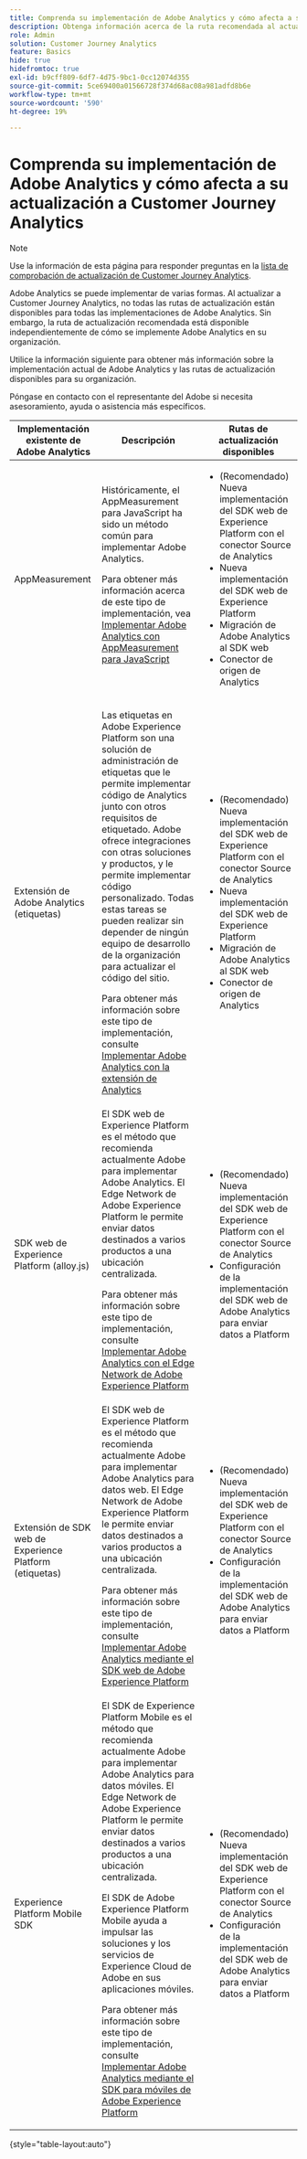 ```yaml
---
title: Comprenda su implementación de Adobe Analytics y cómo afecta a su actualización a Customer Journey Analytics
description: Obtenga información acerca de la ruta recomendada al actualizar de Adobe Analytics a Customer Journey Analytics
role: Admin
solution: Customer Journey Analytics
feature: Basics
hide: true
hidefromtoc: true
exl-id: b9cff809-6df7-4d75-9bc1-0cc12074d355
source-git-commit: 5ce69400a01566728f374d68ac08a981adfd8b6e
workflow-type: tm+mt
source-wordcount: '590'
ht-degree: 19%

---
```


# Comprenda su implementación de Adobe Analytics y cómo afecta a su actualización a Customer Journey Analytics

>[!NOTE]
> 
>Use la información de esta página para responder preguntas en la [lista de comprobación de actualización de Customer Journey Analytics](https://gigazelle.github.io/cja-ttv/).

Adobe Analytics se puede implementar de varias formas. Al actualizar a Customer Journey Analytics, no todas las rutas de actualización están disponibles para todas las implementaciones de Adobe Analytics. Sin embargo, la ruta de actualización recomendada está disponible independientemente de cómo se implemente Adobe Analytics en su organización.

Utilice la información siguiente para obtener más información sobre la implementación actual de Adobe Analytics y las rutas de actualización disponibles para su organización.

Póngase en contacto con el representante del Adobe si necesita asesoramiento, ayuda o asistencia más específicos.

| Implementación existente de Adobe Analytics | Descripción | Rutas de actualización disponibles |
|---------|----------|----------|
| AppMeasurement | Históricamente, el AppMeasurement para JavaScript ha sido un método común para implementar Adobe Analytics.<p>Para obtener más información acerca de este tipo de implementación, vea [Implementar Adobe Analytics con AppMeasurement para JavaScript](https://experienceleague.adobe.com/en/docs/analytics/implementation/js/overview)</p> | <ul><li>(Recomendado) Nueva implementación del SDK web de Experience Platform con el conector Source de Analytics</li><li>Nueva implementación del SDK web de Experience Platform</li><li>Migración de Adobe Analytics al SDK web</li><li>Conector de origen de Analytics</li></ul> |
| Extensión de Adobe Analytics (etiquetas) | <p>Las etiquetas en Adobe Experience Platform son una solución de administración de etiquetas que le permite implementar código de Analytics junto con otros requisitos de etiquetado. Adobe ofrece integraciones con otras soluciones y productos, y le permite implementar código personalizado. Todas estas tareas se pueden realizar sin depender de ningún equipo de desarrollo de la organización para actualizar el código del sitio.</p><p>Para obtener más información sobre este tipo de implementación, consulte [Implementar Adobe Analytics con la extensión de Analytics](https://experienceleague.adobe.com/en/docs/analytics/implementation/launch/overview)</p> | <ul><li>(Recomendado) Nueva implementación del SDK web de Experience Platform con el conector Source de Analytics</li><li>Nueva implementación del SDK web de Experience Platform</li><li>Migración de Adobe Analytics al SDK web</li><li>Conector de origen de Analytics</li></ul> |
| SDK web de Experience Platform (alloy.js) | El SDK web de Experience Platform es el método que recomienda actualmente Adobe para implementar Adobe Analytics. El Edge Network de Adobe Experience Platform le permite enviar datos destinados a varios productos a una ubicación centralizada. <p>Para obtener más información sobre este tipo de implementación, consulte [Implementar Adobe Analytics con el Edge Network de Adobe Experience Platform](https://experienceleague.adobe.com/en/docs/analytics/implementation/aep-edge/overview)</p> | <ul><li>(Recomendado) Nueva implementación del SDK web de Experience Platform con el conector Source de Analytics</li><li>Configuración de la implementación del SDK web de Adobe Analytics para enviar datos a Platform</li></ul> |
| Extensión de SDK web de Experience Platform (etiquetas) | El SDK web de Experience Platform es el método que recomienda actualmente Adobe para implementar Adobe Analytics para datos web. El Edge Network de Adobe Experience Platform le permite enviar datos destinados a varios productos a una ubicación centralizada. <p>Para obtener más información sobre este tipo de implementación, consulte [Implementar Adobe Analytics mediante el SDK web de Adobe Experience Platform](https://experienceleague.adobe.com/en/docs/analytics/implementation/aep-edge/web-sdk/overview)</p> | <ul><li>(Recomendado) Nueva implementación del SDK web de Experience Platform con el conector Source de Analytics</li><li>Configuración de la implementación del SDK web de Adobe Analytics para enviar datos a Platform</li></ul> |
| Experience Platform Mobile SDK | El SDK de Experience Platform Mobile es el método que recomienda actualmente Adobe para implementar Adobe Analytics para datos móviles. El Edge Network de Adobe Experience Platform le permite enviar datos destinados a varios productos a una ubicación centralizada.<p>El SDK de Adobe Experience Platform Mobile ayuda a impulsar las soluciones y los servicios de Experience Cloud de Adobe en sus aplicaciones móviles. </p><p>Para obtener más información sobre este tipo de implementación, consulte [Implementar Adobe Analytics mediante el SDK para móviles de Adobe Experience Platform](https://experienceleague.adobe.com/en/docs/analytics/implementation/aep-edge/mobile-sdk/overview)</p> | <ul><li>(Recomendado) Nueva implementación del SDK web de Experience Platform con el conector Source de Analytics</li><li>Configuración de la implementación del SDK web de Adobe Analytics para enviar datos a Platform</li></ul> |

{style="table-layout:auto"}
